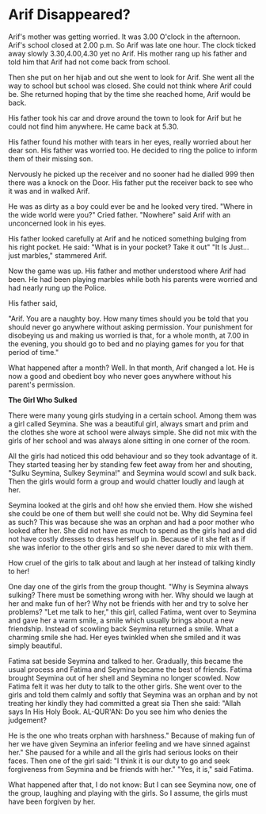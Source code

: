 Arif Disappeared?
=================

Arif's mother was getting worried. It was 3.00 O'clock in the
afternoon. Arif's school closed at 2.00 p.m. So Arif was late one hour.
The clock ticked away slowly 3.30,4.00,4.30 yet no Arif. His mother rang
up his father and told him that Arif had not come back from school.

Then she put on her hijab and out she went to look for Arif. She went
all the way to school but school was closed. She could not think where
Arif could be. She returned hoping that by the time she reached home,
Arif would be back.

His father took his car and drove around the town to look for Arif but
he could not find him anywhere. He came back at 5.30.

His father found his mother with tears in her eyes, really worried
about her dear son. His father was worried too. He decided to ring the
police to inform them of their missing son.

Nervously he picked up the receiver and no sooner had he dialled 999
then there was a knock on the Door. His father put the receiver back to
see who it was and in walked Arif.

He was as dirty as a boy could ever be and he looked very tired. "Where
in the wide world were you?" Cried father. "Nowhere" said Arif with an
unconcerned look in his eyes.

His father looked carefully at Arif and he noticed something bulging
from his right pocket. He said: "What is in your pocket? Take it out"
"It Is Just... just marbles," stammered Arif.

Now the game was up. His father and mother understood where Arif had
been. He had been playing marbles while both his parents were worried
and had nearly rung up the Police.

His father said,

"Arif. You are a naughty boy. How many times should you be told that
you should never go anywhere without asking permission. Your punishment
for disobeying us and making us worried is that, for a whole month, at
7.00 in the evening, you should go to bed and no playing games for you
for that period of time."

What happened after a month? Well. In that month, Arif changed a lot.
He is now a good and obedient boy who never goes anywhere without his
parent's permission.


**The Girl Who Sulked**

There were many young girls studying in a certain school. Among them
was a girl called Seymina. She was a beautiful girl, always smart and
prim and the clothes she wore at school were always simple. She did not
mix with the girls of her school and was always alone sitting in one
corner of the room.

All the girls had noticed this odd behaviour and so they took advantage
of it. They started teasing her by standing few feet away from her and
shouting, "Sulku Seymina, Sulkey Seymina!" and Seymina would scowl and
sulk back. Then the girls would form a group and would chatter loudly
and laugh at her.

Seymina looked at the girls and oh! how she envied them. How she wished
she could be one of them but well! she could not be. Why did Seymina
feel as such? This was because she was an orphan and had a poor mother
who looked after her. She did not have as much to spend as the girls had
and did not have costly dresses to dress herself up in. Because of it
she felt as if she was inferior to the other girls and so she never
dared to mix with them.

How cruel of the girls to talk about and laugh at her instead of
talking kindly to her!

One day one of the girls from the group thought. "Why is Seymina always
sulking? There must be something wrong with her. Why should we laugh at
her and make fun of her? Why not be friends with her and try to solve
her problems? "Let me talk to her," this girl, called Fatima, went over
to Seymina and gave her a warm smile, a smile which usually brings about
a new friendship. Instead of scowling back Seymina returned a smile.
What a charming smile she had. Her eyes twinkled when she smiled and it
was simply beautiful.

Fatima sat beside Seymina and talked to her. Gradually, this became the
usual process and Fatima and Seymina became the best of friends. Fatima
brought Seymina out of her shell and Seymina no longer scowled. Now
Fatima felt it was her duty to talk to the other girls. She went over to
the girls and told them calmly and softly that Seymina was an orphan and
by not treating her kindly they had committed a great sia Then she said:
"Allah says In His Holy Book. AL-QUR'AN: Do you see him who denies the
judgement?

He is the one who treats orphan with harshness." Because of making fun
of her we have given Seymina an inferior feeling and we have sinned
against her." She paused for a while and all the girls had serious looks
on their faces. Then one of the girl said: "I think it is our duty to go
and seek forgiveness from Seymina and be friends with her." "Yes, it
is," said Fatima.

What happened after that, I do not know: But I can see Seymina now, one
of the group, laughing and playing with the girls. So I assume, the
girls must have been forgiven by her.


